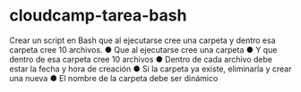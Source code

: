 # cloudcamp-tarea-bash

Crear un script en Bash que al ejecutarse cree una carpeta y dentro esa carpeta cree 10 archivos.
 ● Que al ejecutarse cree una carpeta
 ● Y que dentro de esa carpeta cree 10 archivos
 ● Dentro de cada archivo debe estar la fecha y hora de creación
 ● Si la carpeta ya existe, eliminarla y crear una nueva
 ● El nombre de la carpeta debe ser dinámico
